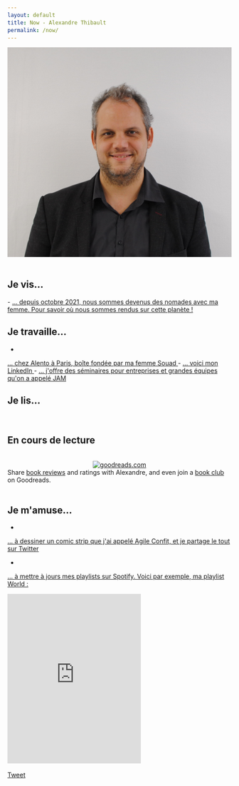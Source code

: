 ```yaml
---
layout: default
title: Now - Alexandre Thibault
permalink: /now/
---
```

<div class="clearfix">
	<a href="/a-propos">
		<img src="/images/Alexandre_Thibault_profil.jpg" class="img-floating-left-small" />
	</a>
</div>  
  
<br/>
<h2>Je vis...</h2>  
- 
<a href="https://www.google.com/maps/d/u/0/edit?mid=15InZ09intG4Cgb-9h4H9EP8RJiyH_uCV&usp=sharing" target="_now_nomade">
 ... depuis octobre 2021, nous sommes devenus des nomades avec ma femme. Pour savoir où nous sommes rendus sur cette planète !
</a>  
  
<h2>Je travaille...</h2>   
  
- 
<a href="https://www.alento.fr" target="_now_work">
	... chez Alento à Paris, boîte fondée par ma femme Souad
</a>  
- 
<a href="https://www.linkedin.com/in/alexthib?locale=fr_FR&trk=profile_view_lang_sel_click" target="now_linkedin">
 ... voici mon LinkedIn
</a>  
- 
<a href="https://www.alento.fr/offres/jam" target="_now_jam">
 ... j'offre des séminaires pour entreprises et grandes équipes qu'on a appelé JAM
</a>  

  
<h2>Je lis...</h2>
<br/>
<div id="gr_custom_widget_1591289498">
  <div class="gr_custom_container_1591289498">
    <h2 class="gr_custom_header_1591289498">
    <a style="text-decoration: none;" rel="nofollow" href="https://www.goodreads.com/review/list/114895448-alexandre-thibault?shelf=currently-reading&amp;utm_medium=api&amp;utm_source=custom_widget">En cours de lecture</a>
    </h2>    
  </div>
  <br style="clear: both"/>
  <center>
    <a rel="nofollow" href="https://www.goodreads.com/"><img alt="goodreads.com" style="border:0" src="https://www.goodreads.com/images/widget/widget_logo.gif" /></a>
  </center>
  <noscript>
    Share <a rel="nofollow" href="https://www.goodreads.com/">book reviews</a> and ratings with Alexandre, and even join a <a rel="nofollow" href="https://www.goodreads.com/group">book club</a> on Goodreads.
  </noscript>
</div>
  
<br/>  
<h2>Je m'amuse...</h2>  
  
-   
<a href="https://twitter.com/AgileConfit" target="_agileconfit">
  ... à dessiner un comic strip que j'ai appelé Agile Confit, et je partage le tout sur Twitter
</a>  
  
-   
<a href="https://open.spotify.com/user/alexthib"
  target="_spotify">
	... à mettre à jours mes playlists sur Spotify. Voici par exemple, ma playlist World : 
</a>   
<iframe src="https://open.spotify.com/embed/playlist/5Gsi0s5DdboV5PGKwxrbQg" width="300" height="380" frameborder="0" allowtransparency="true" allow="encrypted-media"></iframe>  
  
<script src="https://www.goodreads.com/review/custom_widget/114895448.En%20cours%20de%20lecture?cover_position=left&cover_size=small&num_books=10&order=a&shelf=currently-reading&show_author=1&show_cover=1&show_rating=0&show_review=0&show_tags=0&show_title=1&sort=date_added&widget_bg_color=FFFFFF&widget_bg_transparent=&widget_border_width=1&widget_id=1591289498&widget_text_color=000000&widget_title_size=medium&widget_width=medium" type="text/javascript" charset="utf-8"></script>
  
<a href="https://twitter.com/share?ref_src={{site.url}}{{page.url}}" 
   class="twitter-share-button" 
   data-show-count="false">
	Tweet
</a>
<script async src="https://platform.twitter.com/widgets.js" charset="utf-8"></script>  
  